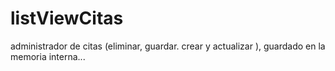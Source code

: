 # listViewCitas
administrador de citas (eliminar, guardar. crear y actualizar ), guardado en la memoria interna...
